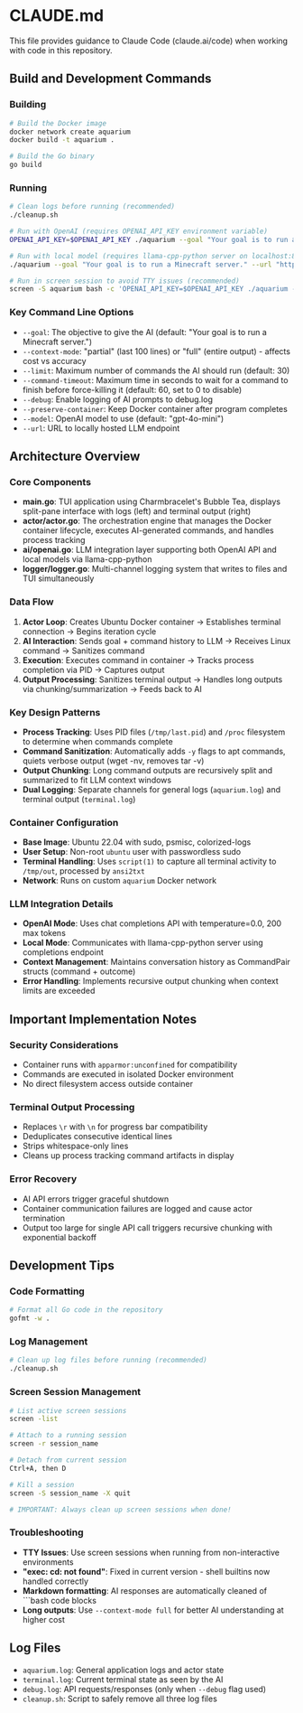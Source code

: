 # CLAUDE.md

This file provides guidance to Claude Code (claude.ai/code) when working with code in this repository.

## Build and Development Commands

### Building
```bash
# Build the Docker image
docker network create aquarium
docker build -t aquarium .

# Build the Go binary
go build
```

### Running
```bash
# Clean logs before running (recommended)
./cleanup.sh

# Run with OpenAI (requires OPENAI_API_KEY environment variable)
OPENAI_API_KEY=$OPENAI_API_KEY ./aquarium --goal "Your goal is to run a Minecraft server."

# Run with local model (requires llama-cpp-python server on localhost:8000)
./aquarium --goal "Your goal is to run a Minecraft server." --url "http://localhost:8000" --context-mode full

# Run in screen session to avoid TTY issues (recommended)
screen -S aquarium bash -c 'OPENAI_API_KEY=$OPENAI_API_KEY ./aquarium --goal "Your goal here"'
```

### Key Command Line Options
- `--goal`: The objective to give the AI (default: "Your goal is to run a Minecraft server.")
- `--context-mode`: "partial" (last 100 lines) or "full" (entire output) - affects cost vs accuracy
- `--limit`: Maximum number of commands the AI should run (default: 30)
- `--command-timeout`: Maximum time in seconds to wait for a command to finish before force-killing it (default: 60, set to 0 to disable)
- `--debug`: Enable logging of AI prompts to debug.log
- `--preserve-container`: Keep Docker container after program completes
- `--model`: OpenAI model to use (default: "gpt-4o-mini")
- `--url`: URL to locally hosted LLM endpoint

## Architecture Overview

### Core Components
- **main.go**: TUI application using Charmbracelet's Bubble Tea, displays split-pane interface with logs (left) and terminal output (right)
- **actor/actor.go**: The orchestration engine that manages the Docker container lifecycle, executes AI-generated commands, and handles process tracking
- **ai/openai.go**: LLM integration layer supporting both OpenAI API and local models via llama-cpp-python
- **logger/logger.go**: Multi-channel logging system that writes to files and TUI simultaneously

### Data Flow
1. **Actor Loop**: Creates Ubuntu Docker container → Establishes terminal connection → Begins iteration cycle
2. **AI Interaction**: Sends goal + command history to LLM → Receives Linux command → Sanitizes command
3. **Execution**: Executes command in container → Tracks process completion via PID → Captures output
4. **Output Processing**: Sanitizes terminal output → Handles long outputs via chunking/summarization → Feeds back to AI

### Key Design Patterns
- **Process Tracking**: Uses PID files (`/tmp/last.pid`) and `/proc` filesystem to determine when commands complete
- **Command Sanitization**: Automatically adds `-y` flags to apt commands, quiets verbose output (wget -nv, removes tar -v)
- **Output Chunking**: Long command outputs are recursively split and summarized to fit LLM context windows
- **Dual Logging**: Separate channels for general logs (`aquarium.log`) and terminal output (`terminal.log`)

### Container Configuration
- **Base Image**: Ubuntu 22.04 with sudo, psmisc, colorized-logs
- **User Setup**: Non-root `ubuntu` user with passwordless sudo
- **Terminal Handling**: Uses `script(1)` to capture all terminal activity to `/tmp/out`, processed by `ansi2txt`
- **Network**: Runs on custom `aquarium` Docker network

### LLM Integration Details
- **OpenAI Mode**: Uses chat completions API with temperature=0.0, 200 max tokens
- **Local Mode**: Communicates with llama-cpp-python server using completions endpoint
- **Context Management**: Maintains conversation history as CommandPair structs (command + outcome)
- **Error Handling**: Implements recursive output chunking when context limits are exceeded

## Important Implementation Notes

### Security Considerations
- Container runs with `apparmor:unconfined` for compatibility
- Commands are executed in isolated Docker environment
- No direct filesystem access outside container

### Terminal Output Processing
- Replaces `\r` with `\n` for progress bar compatibility
- Deduplicates consecutive identical lines
- Strips whitespace-only lines
- Cleans up process tracking command artifacts in display

### Error Recovery
- AI API errors trigger graceful shutdown
- Container communication failures are logged and cause actor termination
- Output too large for single API call triggers recursive chunking with exponential backoff

## Development Tips

### Code Formatting
```bash
# Format all Go code in the repository
gofmt -w .
```

### Log Management
```bash
# Clean up log files before running (recommended)
./cleanup.sh
```

### Screen Session Management
```bash
# List active screen sessions
screen -list

# Attach to a running session
screen -r session_name

# Detach from current session
Ctrl+A, then D

# Kill a session
screen -S session_name -X quit

# IMPORTANT: Always clean up screen sessions when done!
```

### Troubleshooting
- **TTY Issues**: Use screen sessions when running from non-interactive environments
- **"exec: cd: not found"**: Fixed in current version - shell builtins now handled correctly
- **Markdown formatting**: AI responses are automatically cleaned of ```bash code blocks
- **Long outputs**: Use `--context-mode full` for better AI understanding at higher cost

## Log Files
- `aquarium.log`: General application logs and actor state
- `terminal.log`: Current terminal state as seen by the AI
- `debug.log`: API requests/responses (only when `--debug` flag used)
- `cleanup.sh`: Script to safely remove all three log files